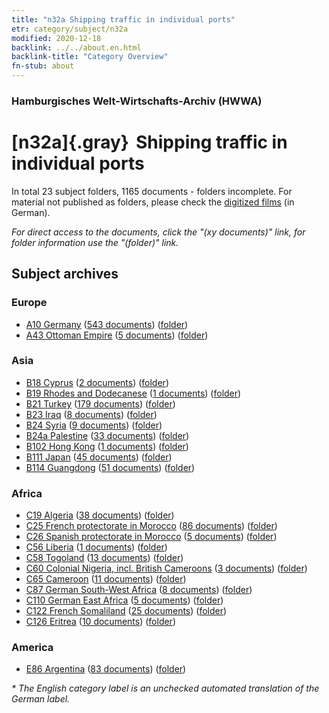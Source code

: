 ```yaml
---
title: "n32a Shipping traffic in individual ports"
etr: category/subject/n32a
modified: 2020-12-18
backlink: ../../about.en.html
backlink-title: "Category Overview"
fn-stub: about
---
```


### Hamburgisches Welt-Wirtschafts-Archiv (HWWA)
# [n32a]{.gray}&#8201; Shipping traffic in individual ports&#160; 





In total 23 subject folders, 1165 documents - folders incomplete.
For material not published as folders, please check the [digitized films](/film/h1_sh) (in German).

_For direct access to the documents, click the "(xy documents)" link, for folder information use the "(folder)" link._

## Subject archives



### Europe

- [A10 Germany](../../../geo/about.en.html#A10) (<a href="https://dfg-viewer.de/show/?tx_dlf[id]=https://pm20.zbw.eu/mets/sh/1261xx/126128/1456xx/145644/public.mets.en.xml" target="_blank">543 documents</a>) ([folder](http://purl.org/pressemappe20/folder/sh/126128,145644))
- [A43 Ottoman Empire](../../../geo/about.en.html#A43) (<a href="https://dfg-viewer.de/show/?tx_dlf[id]=https://pm20.zbw.eu/mets/sh/1410xx/141034/1456xx/145644/public.mets.en.xml" target="_blank">5 documents</a>) ([folder](http://purl.org/pressemappe20/folder/sh/141034,145644))

### Asia

- [B18 Cyprus](../../../geo/about.en.html#B18) (<a href="https://dfg-viewer.de/show/?tx_dlf[id]=https://pm20.zbw.eu/mets/sh/1410xx/141079/1456xx/145644/public.mets.en.xml" target="_blank">2 documents</a>) ([folder](http://purl.org/pressemappe20/folder/sh/141079,145644))
- [B19 Rhodes and Dodecanese](../../../geo/about.en.html#B19) (<a href="https://dfg-viewer.de/show/?tx_dlf[id]=https://pm20.zbw.eu/mets/sh/1411xx/141106/1456xx/145644/public.mets.en.xml" target="_blank">1 documents</a>) ([folder](http://purl.org/pressemappe20/folder/sh/141106,145644))
- [B21 Turkey](../../../geo/about.en.html#B21) (<a href="https://dfg-viewer.de/show/?tx_dlf[id]=https://pm20.zbw.eu/mets/sh/1411xx/141111/1456xx/145644/public.mets.en.xml" target="_blank">179 documents</a>) ([folder](http://purl.org/pressemappe20/folder/sh/141111,145644))
- [B23 Iraq](../../../geo/about.en.html#B23) (<a href="https://dfg-viewer.de/show/?tx_dlf[id]=https://pm20.zbw.eu/mets/sh/1411xx/141113/1456xx/145644/public.mets.en.xml" target="_blank">8 documents</a>) ([folder](http://purl.org/pressemappe20/folder/sh/141113,145644))
- [B24 Syria](../../../geo/about.en.html#B24) (<a href="https://dfg-viewer.de/show/?tx_dlf[id]=https://pm20.zbw.eu/mets/sh/1411xx/141114/1456xx/145644/public.mets.en.xml" target="_blank">9 documents</a>) ([folder](http://purl.org/pressemappe20/folder/sh/141114,145644))
- [B24a Palestine](../../../geo/about.en.html#B24a) (<a href="https://dfg-viewer.de/show/?tx_dlf[id]=https://pm20.zbw.eu/mets/sh/1411xx/141115/1456xx/145644/public.mets.en.xml" target="_blank">33 documents</a>) ([folder](http://purl.org/pressemappe20/folder/sh/141115,145644))
- [B102 Hong Kong](../../../geo/about.en.html#B102) (<a href="https://dfg-viewer.de/show/?tx_dlf[id]=https://pm20.zbw.eu/mets/sh/1412xx/141268/1456xx/145644/public.mets.en.xml" target="_blank">1 documents</a>) ([folder](http://purl.org/pressemappe20/folder/sh/141268,145644))
- [B111 Japan](../../../geo/about.en.html#B111) (<a href="https://dfg-viewer.de/show/?tx_dlf[id]=https://pm20.zbw.eu/mets/sh/1412xx/141272/1456xx/145644/public.mets.en.xml" target="_blank">45 documents</a>) ([folder](http://purl.org/pressemappe20/folder/sh/141272,145644))
- [B114 Guangdong](../../../geo/about.en.html#B114) (<a href="https://dfg-viewer.de/show/?tx_dlf[id]=https://pm20.zbw.eu/mets/sh/1412xx/141275/1456xx/145644/public.mets.en.xml" target="_blank">51 documents</a>) ([folder](http://purl.org/pressemappe20/folder/sh/141275,145644))

### Africa

- [C19 Algeria](../../../geo/about.en.html#C19) (<a href="https://dfg-viewer.de/show/?tx_dlf[id]=https://pm20.zbw.eu/mets/sh/1413xx/141354/1456xx/145644/public.mets.en.xml" target="_blank">38 documents</a>) ([folder](http://purl.org/pressemappe20/folder/sh/141354,145644))
- [C25 French protectorate in Morocco](../../../geo/about.en.html#C25) (<a href="https://dfg-viewer.de/show/?tx_dlf[id]=https://pm20.zbw.eu/mets/sh/1413xx/141358/1456xx/145644/public.mets.en.xml" target="_blank">86 documents</a>) ([folder](http://purl.org/pressemappe20/folder/sh/141358,145644))
- [C26 Spanish protectorate in Morocco](../../../geo/about.en.html#C26) (<a href="https://dfg-viewer.de/show/?tx_dlf[id]=https://pm20.zbw.eu/mets/sh/1413xx/141359/1456xx/145644/public.mets.en.xml" target="_blank">5 documents</a>) ([folder](http://purl.org/pressemappe20/folder/sh/141359,145644))
- [C56 Liberia](../../../geo/about.en.html#C56) (<a href="https://dfg-viewer.de/show/?tx_dlf[id]=https://pm20.zbw.eu/mets/sh/1414xx/141405/1456xx/145644/public.mets.en.xml" target="_blank">1 documents</a>) ([folder](http://purl.org/pressemappe20/folder/sh/141405,145644))
- [C58 Togoland](../../../geo/about.en.html#C58) (<a href="https://dfg-viewer.de/show/?tx_dlf[id]=https://pm20.zbw.eu/mets/sh/1414xx/141408/1456xx/145644/public.mets.en.xml" target="_blank">13 documents</a>) ([folder](http://purl.org/pressemappe20/folder/sh/141408,145644))
- [C60 Colonial Nigeria, incl. British Cameroons](../../../geo/about.en.html#C60) (<a href="https://dfg-viewer.de/show/?tx_dlf[id]=https://pm20.zbw.eu/mets/sh/1414xx/141409/1456xx/145644/public.mets.en.xml" target="_blank">3 documents</a>) ([folder](http://purl.org/pressemappe20/folder/sh/141409,145644))
- [C65 Cameroon](../../../geo/about.en.html#C65) (<a href="https://dfg-viewer.de/show/?tx_dlf[id]=https://pm20.zbw.eu/mets/sh/1414xx/141410/1456xx/145644/public.mets.en.xml" target="_blank">11 documents</a>) ([folder](http://purl.org/pressemappe20/folder/sh/141410,145644))
- [C87 German South-West Africa](../../../geo/about.en.html#C87) (<a href="https://dfg-viewer.de/show/?tx_dlf[id]=https://pm20.zbw.eu/mets/sh/1414xx/141450/1456xx/145644/public.mets.en.xml" target="_blank">8 documents</a>) ([folder](http://purl.org/pressemappe20/folder/sh/141450,145644))
- [C110 German East Africa](../../../geo/about.en.html#C110) (<a href="https://dfg-viewer.de/show/?tx_dlf[id]=https://pm20.zbw.eu/mets/sh/1414xx/141471/1456xx/145644/public.mets.en.xml" target="_blank">5 documents</a>) ([folder](http://purl.org/pressemappe20/folder/sh/141471,145644))
- [C122 French Somaliland](../../../geo/about.en.html#C122) (<a href="https://dfg-viewer.de/show/?tx_dlf[id]=https://pm20.zbw.eu/mets/sh/1414xx/141479/1456xx/145644/public.mets.en.xml" target="_blank">25 documents</a>) ([folder](http://purl.org/pressemappe20/folder/sh/141479,145644))
- [C126 Eritrea](../../../geo/about.en.html#C126) (<a href="https://dfg-viewer.de/show/?tx_dlf[id]=https://pm20.zbw.eu/mets/sh/1414xx/141483/1456xx/145644/public.mets.en.xml" target="_blank">10 documents</a>) ([folder](http://purl.org/pressemappe20/folder/sh/141483,145644))

### America

- [E86 Argentina](../../../geo/about.en.html#E86) (<a href="https://dfg-viewer.de/show/?tx_dlf[id]=https://pm20.zbw.eu/mets/sh/1416xx/141692/1456xx/145644/public.mets.en.xml" target="_blank">83 documents</a>) ([folder](http://purl.org/pressemappe20/folder/sh/141692,145644))


_* The English category label is an unchecked automated translation of the German label._

